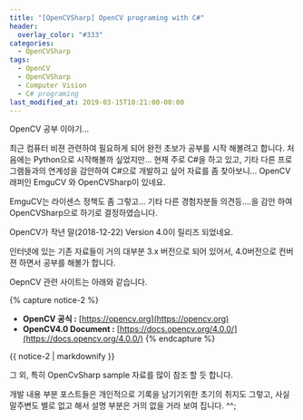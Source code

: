 ```yaml
---
title: "[OpenCVSharp] OpenCV programing with C#"
header:
  overlay_color: "#333"
categories:
  - OpenCVSharp  
tags:
  - OpenCV
  - OpenCVSharp
  - Computer Vision
  - C# programing
last_modified_at: 2019-03-15T10:21:00-00:00
---
```


OpenCV 공부 이야기...




최근 컴퓨터 비젼 관련하여 필요하게 되어 완전 초보가 공부를 시작 해볼려고 합니다.
처음에는 Python으로 시작해볼까 싶었지만... 현재 주로 C#을 하고 있고, 기타 다른 프로그램들과의 연계성을 감안하여 C#으로 개발하고 싶어 자료를 좀 찾아보니... 
OpenCV 래퍼인 EmguCV 와 OpenCVSharp이 있네요. 

EmguCV는 라이센스 정책도 좀 그렇고... 기타 다른 경험자분들 의견등....을 감안 하여 OpenCVSharp으로 하기로 결정하였습니다.

OpenCV가 작년 말(2018-12-22) Version 4.0이 릴리즈 되었네요. 

인터넷에 있는 기존 자료들이 거의 대부분 3.x 버전으로 되어 있어서, 4.0버전으로 컨버젼 하면서 공부를 해볼가 합니다.

OepnCV 관련 사이트는 아래와 같습니다.

{% capture notice-2 %}
* **OpenCV 공식 :** [https://opencv.org](https://opencv.org)
* **OpenCV4.0 Document :** [https://docs.opencv.org/4.0.0/](https://docs.opencv.org/4.0.0/)
{% endcapture %}

<div class="notice">
  {{ notice-2 | markdownify }}
</div>

그 외, 특히 OpenCvSharp sample 자료를 많이 참조 할 듯 합니다.

개발 내용 부분 포스트들은 개인적으로 기록을 남기기위한 초기의 취지도 그렇고, 사실 말주변도 별로 없고 해서 설명 부분은 거의 없을 거라 보여 집니다. ^^;

